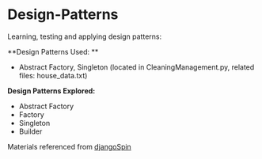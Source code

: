 # Design-Patterns
Learning, testing and applying design patterns:

**Design Patterns Used: **
- Abstract Factory, Singleton (located in CleaningManagement.py, related files: house_data.txt)


**Design Patterns Explored:**
- Abstract Factory
- Factory
- Singleton
- Builder

Materials referenced from [djangoSpin](https://www.djangospin.com/design-patterns-python/)
